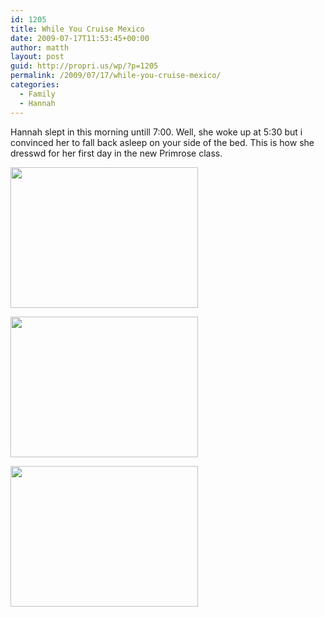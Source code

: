 ```yaml
---
id: 1205
title: While You Cruise Mexico
date: 2009-07-17T11:53:45+00:00
author: matth
layout: post
guid: http://propri.us/wp/?p=1205
permalink: /2009/07/17/while-you-cruise-mexico/
categories:
  - Family
  - Hannah
---
```

Hannah slept in this morning untill 7:00. Well, she woke up at 5:30 but i convinced her to fall back asleep on your side of the bed. This is how she dresswd for her first day in the new Primrose class.

[<img class="alignnone size-full wp-image-364" src="http://hippeelee.com/blog/wp-content/uploads/2009/07/l-1600-1200-50369f03-e20c-439e-b96a-5df20803ad76.jpeg" alt="" width="300" height="225" />](http://hippeelee.com/blog/wp-content/uploads/2009/07/l-1600-1200-50369f03-e20c-439e-b96a-5df20803ad76.jpeg)

[<img class="alignnone size-full wp-image-364" src="http://hippeelee.com/blog/wp-content/uploads/2009/07/l-1600-1200-e5fdb7f6-d99b-4570-ab30-3d95bc47ca75.jpeg" alt="" width="300" height="225" />](http://hippeelee.com/blog/wp-content/uploads/2009/07/l-1600-1200-e5fdb7f6-d99b-4570-ab30-3d95bc47ca75.jpeg)

[<img class="alignnone size-full wp-image-364" src="http://hippeelee.com/blog/wp-content/uploads/2009/07/l-1600-1200-5febfc47-f435-423f-88bd-aef0945fcea4.jpeg" alt="" width="300" height="225" />](http://hippeelee.com/blog/wp-content/uploads/2009/07/l-1600-1200-5febfc47-f435-423f-88bd-aef0945fcea4.jpeg)